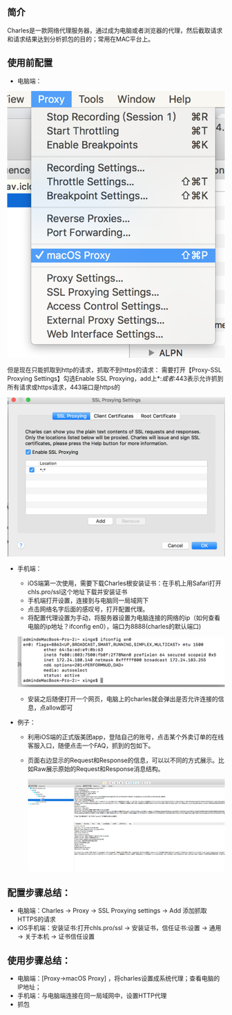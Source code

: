 ## 简介
Charles是一款网络代理服务器，通过成为电脑或者浏览器的代理，然后截取请求和请求结果达到分析抓包的目的；常用在MAC平台上。

## 使用前配置
* 电脑端：

![image](https://github.com/MissAquarius/ForJobHunting/blob/master/image/charles-1.png)

但是现在只能抓取到http的请求，抓取不到https的请求：
需要打开【Proxy-SSL Proxying Settings】勾选Enable SSL Proxying，add上*:*或者*:443表示允许抓到所有请求或https请求，443端口是https的

![image](https://github.com/MissAquarius/ForJobHunting/blob/master/image/charles-2.png)

* 手机端：
  * iOS端第一次使用，需要下载Charles根安装证书：在手机上用Safari打开chls.pro/ssl这个地址下载并安装证书
  * 手机端打开设置，连接到与电脑同一局域网下
  * 点击网络名字后面的感叹号，打开配置代理。 
  * 将配置代理设置为手动，将服务器设置为电脑连接的网络的ip（如何查看电脑的ip地址？ifconfig en0），端口为8888(charles的默认端口)
  
  ![image](https://github.com/MissAquarius/ForJobHunting/blob/master/image/charles-3.png)
  
  * 安装之后随便打开一个网页，电脑上的charles就会弹出是否允许连接的信息，点allow即可
* 例子：
  * 利用iOS端的正式版美团app，登陆自己的账号，点击某个外卖订单的在线客服入口，随便点击一个FAQ，抓到的包如下。
  * 页面右边显示的Request和Response的信息，可以以不同的方式展示。比如Raw展示原始的Request和Response消息结构。
  
    ![image](https://github.com/MissAquarius/ForJobHunting/blob/master/image/charles-4.png)
    
## 配置步骤总结：
* 电脑端：Charles -> Proxy -> SSL Proxying settings -> Add 添加抓取HTTPS的请求
* iOS手机端：安装证书:打开chls.pro/ssl -> 安装证书，信任证书:设置 -> 通⽤ -> 关于本机 -> 证书信任设置

## 使用步骤总结：
* 电脑端：[Proxy->macOS Proxy] ，将charles设置成系统代理；查看电脑的IP地址；
* 手机端：与电脑端连接在同一局域网中，设置HTTP代理
* 抓包
